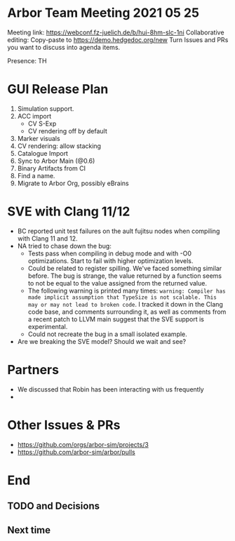 
Arbor Team Meeting 2021 05 25
=============================

Meeting link: https://webconf.fz-juelich.de/b/hui-8hm-slc-1ni
Collaborative editing: Copy-paste to <https://demo.hedgedoc.org/new>
Turn Issues and PRs you want to discuss into agenda items.

Presence: TH

GUI Release Plan
================

1. Simulation support.
2. ACC import
    * CV S-Exp
    * CV rendering off by default
4. Marker visuals
5. CV rendering: allow stacking
6. Catalogue Import
7. Sync to Arbor Main (@0.6)
8. Binary Artifacts from CI
9. Find a name.
10. Migrate to Arbor Org, possibly eBrains


SVE with Clang 11/12
====================
* BC reported unit test failures on the ault fujitsu nodes when compiling with Clang 11 and 12.
* NA tried to chase down the bug:
    * Tests pass when compiling in debug mode and with -O0 optimizations. Start to fail with higher optimization levels.
    * Could be related to register spilling. We've faced something similar before. The bug is strange, the value returned by a function seems to not be equal to the value assigned from the returned value.
    * The following warning is printed many times: `warning: Compiler has made implicit assumption that TypeSize is not scalable. This may or may not lead to broken code`. I tracked it down in the Clang code base, and comments surrounding it, as well as comments from a recent patch to LLVM main suggest that the SVE support is experimental.
    * Could not recreate the bug in a small isolated example.
* Are we breaking the SVE model? Should we wait and see?


Partners
========

* We discussed that Robin has been interacting with us frequently
*


Other Issues & PRs
==================

* https://github.com/orgs/arbor-sim/projects/3
* https://github.com/arbor-sim/arbor/pulls

End
===

TODO and Decisions
------------------



Next time
---------




